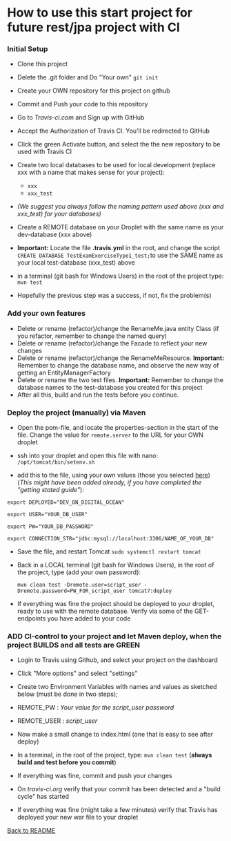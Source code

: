 # How to use this start project for future rest/jpa project with CI

### Initial Setup
- Clone this project
- Delete the .git folder and Do "Your own" `git init`
- Create your OWN repository for this project on github
- Commit and Push your code to this repository
- Go to *Travis-ci.com* and Sign up with GitHub
- Accept the Authorization of Travis CI. You’ll be redirected to GitHub
- Click the green Activate button, and select the the new repository to be used with Travis CI

- Create two local databases to be used for local development (replace xxx with a name that makes sense for your project):
  - `xxx`
  - `xxx_test`
- *(We suggest you always follow the naming pattern used above (xxx and xxx_test) for your databases)*
- Create a REMOTE database on your Droplet with the same name as your dev-database (xxx above)
- **Important:** Locate the file **.travis.yml** in the root, and change the script `CREATE DATABASE TestExamExerciseType1_test;`to use the SAME name as your local test-database (xxx_test) above
- in a terminal (git bash for Windows Users) in the root of the project type: `mvn test`
- Hopefully the previous step was a success, if not, fix the problem(s)

### Add your own features
- Delete or rename (refactor)/change the RenameMe.java entity Class (if you refactor, remember to change the named query)
- Delete or rename (refactor)/change the Facade to reflect your new changes
- Delete or rename (refactor)/change the RenameMeResource. **Important:** Remember to change the database name, and observe the new way of getting an EntityManagerFactory
- Delete or rename the two test files. **Important:** Remember to change the database names to the test-database you created for this project 
- After all this, build and run the tests before you continue.

### Deploy the project (manually) via Maven
- Open the pom-file, and locate the properties-section in the start of the file. Change the value for `remote.server` to the URL for your OWN droplet

- ssh into your droplet and open this file with nano: `/opt/tomcat/bin/setenv.sh`
- add this to the file, using your own values (those you selected [here](https://docs.google.com/document/d/1POXowHvFNSTL6C-QOlivkSnL_iF1ogsLGFRTckbBdt8/edit#heading=h.11opjunivufy))
(*This might have been added already, if you have completed the "getting stated guide"*):

`export DEPLOYED="DEV_ON_DIGITAL_OCEAN"`

`export USER="YOUR_DB_USER"`

`export PW="YOUR_DB_PASSWORD"`

`export CONNECTION_STR="jdbc:mysql://localhost:3306/NAME_OF_YOUR_DB"
`
- Save the file, and restart Tomcat `sudo systemctl restart tomcat`
- Back in a LOCAL terminal (git bash for Windows Users), in the root of the project, type (add your own password):

  `mvn clean test -Dremote.user=script_user -Dremote.password=PW_FOR_script_user tomcat7:deploy`

- If everything was fine the project should be deployed to your droplet, ready to use with the remote database. Verify via some of the GET-endpoints you have added to your code


### ADD CI-control to your project and let Maven deploy, when the project BUILDS and all tests are GREEN
- Login to Travis using Github, and select your project on the dashboard
- Click "More options" and select "settings"
- Create two Environment Variables with names and values as sketched below (must be done in two steps);
 - REMOTE_PW   :  *Your value for the script_user password*
 - REMOTE_USER :  *script_user*
 
 - Now make a small change to index.html (one that is easy to see after deploy)
 - In a terminal, in the root of the project, type: `mvn clean test` (**always build and test before you commit**)
 - If everything was fine, commit and push your changes
 - On *travis-ci.org* verify that your commit has been detected and a "build cycle" has started
 - If everything was fine (might take a few minutes) verify that Travis has deployed your new war file to your droplet

[Back to README](README.md)

